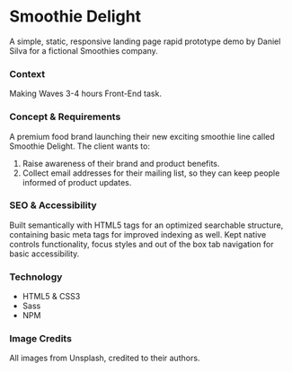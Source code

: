 # Smoothie Delight
A simple, static, responsive landing page rapid prototype demo by Daniel Silva for a fictional Smoothies company.

### Context

Making Waves 3-4 hours Front-End task.

### Concept & Requirements
A premium food brand launching their new exciting smoothie line called Smoothie Delight. The client wants to:
1. Raise awareness of their brand and product benefits.
2. Collect email addresses for their mailing list, so they can keep people informed of product updates.

### SEO & Accessibility
Built semantically with HTML5 tags for an optimized searchable structure, containing basic meta tags for improved indexing as well. Kept native controls functionality, focus styles and out of the box tab navigation for basic accessibility.

### Technology
- HTML5 & CSS3
- Sass
- NPM

### Image Credits
All images from Unsplash, credited to their authors.